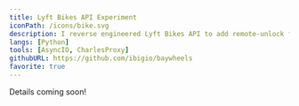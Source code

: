 ```yaml
---
title: Lyft Bikes API Experiment
iconPath: /icons/bike.svg
description: I reverse engineered Lyft Bikes API to add remote-unlock functionality, and in the process discovered (and disclosed) a vulnerability.
langs: [Python]
tools: [AsyncIO, CharlesProxy]
githubURL: https://github.com/ibigio/baywheels
favorite: true
---
```


Details coming soon!

